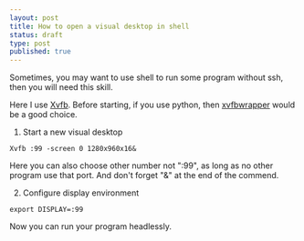 ```yaml
---
layout: post
title: How to open a visual desktop in shell
status: draft
type: post
published: true
---
```


Sometimes, you may want to use shell to run some program without ssh, then you will need this skill.

Here I use [Xvfb](https://www.x.org/archive/X11R7.6/doc/man/man1/Xvfb.1.xhtml#heading1). Before starting, if you use python, then [xvfbwrapper](https://github.com/cgoldberg/xvfbwrapper) would be a good choice.

1. Start a new visual desktop
```
Xvfb :99 -screen 0 1280x960x16&
```
Here you can also choose other number not ":99", as long as no other program use that port. And don't forget "&" at the end of the commend.


2. Configure display environment
```
export DISPLAY=:99
```
Now you can run your program headlessly.